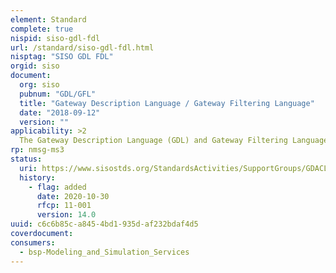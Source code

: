 ```yaml
---
element: Standard
complete: true
nispid: siso-gdl-fdl
url: /standard/siso-gdl-fdl.html
nisptag: "SISO GDL FDL"
orgid: siso
document:
  org: siso
  pubnum: "GDL/GFL"
  title: "Gateway Description Language / Gateway Filtering Language"
  date: "2018-09-12"
  version: ""
applicability: >2
  The Gateway Description Language (GDL) and Gateway Filtering Language (GFL) compose a family of specifications, one each for two different eXtensible Markup Language (XML)-based formal languages. Used by both developers and users of Live, Virtual, and Constructive (LVC) environments during gateway selection and configuration. Each of the GDL and GFL specifications reflects a different aspect of the overarching process of gateway selection and configuration.
rp: nmsg-ms3
status:
  uri: https://www.sisostds.org/StandardsActivities/SupportGroups/GDACLPSG.aspx
  history: 
    - flag: added
      date: 2020-10-30
      rfcp: 11-001
      version: 14.0
uuid: c6c6b85c-a845-4bd1-935d-af232bdaf4d5
coverdocument:
consumers:
  - bsp-Modeling_and_Simulation_Services
---
```

